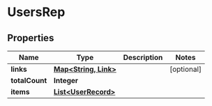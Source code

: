 

# UsersRep


## Properties

| Name | Type | Description | Notes |
|------------ | ------------- | ------------- | -------------|
|**links** | [**Map&lt;String, Link&gt;**](Link.md) |  |  [optional] |
|**totalCount** | **Integer** |  |  |
|**items** | [**List&lt;UserRecord&gt;**](UserRecord.md) |  |  |



